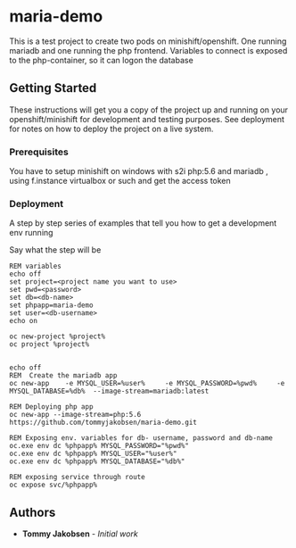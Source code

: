 # maria-demo

This is a test project to create two pods on minishift/openshift. One running mariadb and one running the php frontend.
Variables to connect is exposed to the php-container, so it can logon the database

## Getting Started

These instructions will get you a copy of the project up and running on your openshift/minishift for development and testing purposes. See deployment for notes on how to deploy the project on a live system.

### Prerequisites

You have to setup minishift on windows with s2i php:5.6 and mariadb , using f.instance virtualbox or such and get the access token


### Deployment

A step by step series of examples that tell you how to get a development env running

Say what the step will be

```
REM variables
echo off
set project=<project name you want to use>
set pwd=<password>
set db=<db-name>
set phpapp=maria-demo
set user=<db-username>
echo on

oc new-project %project%
oc project %project%


echo off
REM  Create the mariadb app
oc new-app    -e MYSQL_USER=%user%     -e MYSQL_PASSWORD=%pwd%     -e MYSQL_DATABASE=%db%  --image-stream=mariadb:latest 

REM Deploying php app
oc new-app --image-stream=php:5.6 https://github.com/tommyjakobsen/maria-demo.git 

REM Exposing env. variables for db- username, password and db-name
oc.exe env dc %phpapp% MYSQL_PASSWORD="%pwd%"
oc.exe env dc %phpapp% MYSQL_USER="%user%"
oc.exe env dc %phpapp% MYSQL_DATABASE="%db%"

REM exposing service through route
oc expose svc/%phpapp%
```





## Authors

* **Tommy Jakobsen** - *Initial work* 

